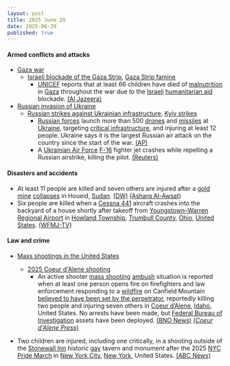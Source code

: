```yaml
---
layout: post
title: 2025 June 29
date: 2025-06-29
published: true
---
```



#### Armed conflicts and attacks

* [Gaza war](https://en.wikipedia.org/wiki/Gaza_war "Gaza war")
  * [Israeli blockade of the Gaza Strip](https://en.wikipedia.org/wiki/Israeli_blockade_of_the_Gaza_Strip "Israeli blockade of the Gaza Strip"), [Gaza Strip famine](https://en.wikipedia.org/wiki/Gaza_Strip_famine "Gaza Strip famine")
    * [UNICEF](https://en.wikipedia.org/wiki/UNICEF "UNICEF") reports that at least 66 children have died of [malnutrition](https://en.wikipedia.org/wiki/Malnutrition "Malnutrition") in [Gaza](https://en.wikipedia.org/wiki/Gaza_Strip "Gaza Strip") throughout the war due to the [Israeli](https://en.wikipedia.org/wiki/Israel "Israel") [humanitarian aid](https://en.wikipedia.org/wiki/Humanitarian_aid "Humanitarian aid") blockade. [(Al Jazeera)](https://www.aljazeera.com/news/2025/6/29/at-least-66-children-dead-of-malnutrition-in-gaza-as-israel-tightens-siege)
* [Russian invasion of Ukraine](https://en.wikipedia.org/wiki/Russian_invasion_of_Ukraine "Russian invasion of Ukraine")
  * [Russian strikes against Ukrainian infrastructure](https://en.wikipedia.org/wiki/Russian_strikes_against_Ukrainian_infrastructure_%282022%E2%80%93present%29 "Russian strikes against Ukrainian infrastructure (2022–present)"), [Kyiv strikes](https://en.wikipedia.org/wiki/Kyiv_strikes_%282022%E2%80%93present%29 "Kyiv strikes (2022–present)")
    * [Russian forces](https://en.wikipedia.org/wiki/Russian_Armed_Forces "Russian Armed Forces") launch more than 500 [drones](https://en.wikipedia.org/wiki/Drone_warfare "Drone warfare") and [missiles](https://en.wikipedia.org/wiki/Missile "Missile") at [Ukraine](https://en.wikipedia.org/wiki/Ukraine "Ukraine"), targeting [critical infrastructure](https://en.wikipedia.org/wiki/Critical_infrastructure "Critical infrastructure"), and injuring at least 12 people. Ukraine says it is the largest Russian air attack on the country since the start of the war. [(AP)](https://apnews.com/article/russia-ukraine-war-biggest-aerial-attack-9fda235a9345d506cf6c796ddfa80e33)
    * A [Ukrainian Air Force](https://en.wikipedia.org/wiki/Ukrainian_Air_Force "Ukrainian Air Force") [F-16](https://en.wikipedia.org/wiki/General_Dynamics_F-16_Fighting_Falcon "General Dynamics F-16 Fighting Falcon") fighter jet crashes while repelling a Russian airstrike, killing the pilot. [(Reuters)](https://www.reuters.com/business/aerospace-defense/least-six-wounded-large-scale-russian-air-attack-ukraine-ukrainian-authorities-2025-06-29/)

#### Disasters and accidents

* At least 11 people are killed and seven others are injured after a [gold mine](https://en.wikipedia.org/wiki/Gold_mining "Gold mining") [collapses](https://en.wikipedia.org/wiki/Mining_accident "Mining accident") in Houeid, [Sudan](https://en.wikipedia.org/wiki/Sudan "Sudan"). [(DW)](https://www.dw.com/en/sudan-workers-killed-in-gold-mine-collapse/a-73086004) [(Asharq Al-Awsat)](https://english.aawsat.com/arab-world/5159666-gold-mine-collapse-kills-11-workers-sudan)
* Six people are killed when a [Cessna 441](https://en.wikipedia.org/wiki/Cessna_441_Conquest_II "Cessna 441 Conquest II") aircraft crashes into the backyard of a house shortly after takeoff from [Youngstown–Warren Regional Airport](https://en.wikipedia.org/wiki/Youngstown%E2%80%93Warren_Regional_Airport "Youngstown–Warren Regional Airport") in [Howland Township](https://en.wikipedia.org/wiki/Howland_Township%2C_Trumbull_County%2C_Ohio "Howland Township, Trumbull County, Ohio"), [Trumbull County](https://en.wikipedia.org/wiki/Trumbull_County%2C_Ohio "Trumbull County, Ohio"), [Ohio](https://en.wikipedia.org/wiki/Ohio "Ohio"), [United States](https://en.wikipedia.org/wiki/United_States "United States"). [(WFMJ-TV)](https://www.wfmj.com/story/52886994/plane-crashes-in-backyard-of-home-in-howland-township)

#### Law and crime

* [Mass shootings in the United States](https://en.wikipedia.org/wiki/Mass_shootings_in_the_United_States "Mass shootings in the United States")
  * [2025 Coeur d'Alene shooting](https://en.wikipedia.org/wiki/2025_Coeur_d%27Alene_shooting "2025 Coeur d'Alene shooting")
    * An active shooter [mass shooting](https://en.wikipedia.org/wiki/Mass_shooting "Mass shooting") [ambush](https://en.wikipedia.org/wiki/Ambush "Ambush") situation is reported when at least one person opens fire on firefighters and law enforcement responding to a [wildfire](https://en.wikipedia.org/wiki/Wildfire "Wildfire") on Canfield Mountain [believed to have been set by the perpetrator](https://en.wikipedia.org/wiki/Arson "Arson"), reportedly killing two people and injuring seven others in [Coeur d’Alene](https://en.wikipedia.org/wiki/Coeur_d%E2%80%99Alene%2C_Idaho "Coeur d’Alene, Idaho"), [Idaho](https://en.wikipedia.org/wiki/Idaho "Idaho"), United States. No arrests have been made, but [Federal Bureau of Investigation](https://en.wikipedia.org/wiki/Federal_Bureau_of_Investigation "Federal Bureau of Investigation") assets have been deployed. [(BNO News)](https://bnonews.com/index.php/2025/06/active-shooter-reported-in-northern-idaho-firefighters-among-injured/) [(*Coeur d'Alene Press*)](https://cdapress.com/news/2025/jun/29/breaking-news-shots-fired-in-response-to-canfield-fire/)

* Two children are injured, including one critically, in a shooting outside of the [Stonewall Inn](https://en.wikipedia.org/wiki/Stonewall_Inn "Stonewall Inn") historic [gay](https://en.wikipedia.org/wiki/Gay "Gay") tavern and monument after the 2025 [NYC Pride March](https://en.wikipedia.org/wiki/NYC_Pride_March "NYC Pride March") in [New York City](https://en.wikipedia.org/wiki/New_York_City "New York City"), [New York](https://en.wikipedia.org/wiki/New_York_%28state%29 "New York (state)"), United States. [(ABC News)](https://abcnews.go.com/US/shooting-historic-stonewall-inn-after-nycs-pride-march/story?id=123329468)
